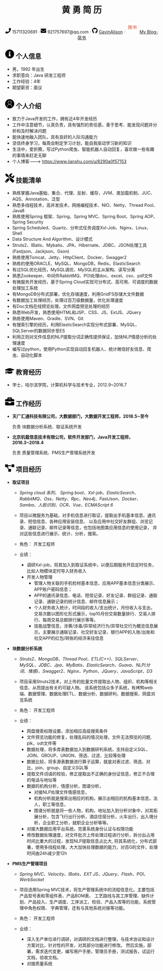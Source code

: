  <center>
     <h1>黄  勇  简  历</h1>
     <div>
         <span>
             <img src="assets/phone-solid.svg" width="18px">
             15711320691
         </span>
         ·
         <span>
             <img src="assets/envelope-solid.svg" width="18px">
             921757697@qq.com
         </span>
         ·
         <span>
             <img src="assets/github-brands.svg" width="18px">
             <a href="https://github.com/GavinAlison">GavinAlison</a>
         </span>
         ·
         <span>
             <img src="assets/jianshu.png" width="40px">
             <a href="https://www.jianshu.com/u/8290a0f57153">My Blog-简书</a>
         </span>
     </div>
 </center>

 ## <img src="assets/info-circle-solid.svg" width="30px"> 个人信息 

 - 男，1992 年出生
 - 求职意向：Java 研发工程师
 - 工作经验：4年
 - 期望薪资：面议

## <img src="assets/person.svg" width="30px"> 个人介绍

-   致力于Java开发的工作，拥有近4年开发经历 
-   工作中注意细节，认真负责，具有强烈的责任感，善于思考、能发现问题并分析和及时解决问题
-   能快速地融入团队，具有良好的人际沟通能力
-   坚信终身学习，每周会制定学习计划，能自我驱动学习新的知识
-   生活中，爱折腾，写过Python爬虫、智能机器人自动回复，喜欢做一些有趣的事情来赶走无聊
-   个人博客---> https://www.jianshu.com/u/8290a0f57153

## <img src="assets/tools-solid.svg" width="30px"> 技能清单

- 熟练掌握Java基础、集合、代理、反射、缓存，JVM、类加载机制、JUC、AQS、Annotation、泛型
- 熟悉多线程技术，高并发技术，网络编程技术、NIO、Netty、Thread Pool、Java8
- 熟练使用Spring 框架、Spring、Spring MVC、Spring Boot、Spring AOP、Spring Security
- Spring Scheduled、Quartz、分布式任务调度Xxl-Job、Nginx、Linux、Shell
- Data Structure And Algorithm、设计模式
- Struts2、IBatis、Mybatis、JPA、Hibernate、JDBC、JSON处理工具(Fastjson、Jackjson、Gson)
- 熟练使用Tomcat、Jetty、HttpClient、Docker、Swagger2
- 熟练的使用ORACLE、MySQL、MongoDB，Redis，ElasticSearch
- 有过SQL优化经历，MySQL调优、MySQL的主从架构、读写分离
- 熟悉Zookeeper、中间件RabbitMQ、POI处理doc、excel、csv、pdf文件
- 有微服务开发经历，基于Spring Cloud实现可分布式、高可用、可调度的数据处理加工系统
- 有MongoDB分布式部署，优化存储速度，利用GridFS存储大文件数据
- 有数据加工处理经历，处理过百万级数据量，优化处理速度
- 有Doc文档在线预览处理，文件网盘预览处理的经历
- 熟悉Web开发，熟悉使用HTML和JSP、CSS、JS、ExtJS、JQuery
- 熟练使用Maven、Gradle、SVN、Git
- 有搜索引擎的经历，利用ElasticSearch实现分布式部署、MySQL、SQLServer的数据同步至ES
- 利用正则对文件信息的NLP提取分词正确性提供保证，加快NLP情感分析的处理速度
- 编写过python，使用Python实现自动回复机器人、统计微信好友信息、爬虫、自动化脚本


## <img src="assets/graduation-cap-solid.svg" width="30px"> 教育经历

- 学士，哈尔滨学院，计算机科学与技术专业，2012.9~2016.7  


## <img src="assets/briefcase-solid.svg" width="30px"> 工作经历

- **天广汇通科技有限公司，大数据部门，大数据开发工程师，2018.5~至今**

   负责 块数据分析系统、取证系统开发

- **北京机载信息技术有限公司，软件开发部门，Java开发工程师，2016.3~2018.4**

   负责 质量管理系统、PMS生产管理系统开发
   
## <img src="assets/project-diagram-solid.svg" width="30px"> 项目经历

- **取证项目**
  
  - *Spring cloud 系列、 Spring boot、Xxl-job、ElasticSearch、RabbitMQ、Oss、Netty、Rpc、Neo4j、FastJson、Docker、Samba、人脸识别、OCR、Vue、ECMAScript 6*

  - 项目以微服务为基础，对手机信息进行取证，提取出手机基本信息、通讯录、短信信息、各种应用安装信息、
  以及应用中社交好友群组、浏览记录、通联记录、邮件记录等信息，也包括地图类应用信息的使用记录，
  并对这些信息进行展示、统计、分析，搜索。

  - 角色：  开发工程师
  - 业绩：
    -   调研Xxl-job，将其加入到取证系统中，以便后期服务开启定时任务，比如人物模块定时导入财务收入
    -   开发人物管理
        -   管理人物关联的手机检材基本信息、应用APP基本信息分类展示、APP账户密码信息；
        -   APP的通讯录信息、电话、短信记录、好友记录、群组记录、通联记录、通联记录的统计信息、邮件信息展示；
        -   个人财务收入统计，时间段的收入/支出统计，月份收入与支出，交易次数以图形化形式展示，top10月份交易数量排行、交易人排行、每周交易总额排行展示等等。
        -   技能战警信息，涉黄/涉毒/异常经济行为/异常社交行为概览信息展示。主要展示通联记录、社交好友记录、银行APP的入账/出账和社交APP的红包/转账的经济来往信息
  
-   **块数据分析系统**
    - *Struts2、MongoDB、Thread Pool、ETL(C++)、SQLServer、MySQL、JDBC、Jpa、MyBatis、ElasticSearch、Guava、NLP(分词、情感)、Swagger2、Nginx、Python、JQuery、JavaScript、D3*
    
    - 项目采用Struts2技术，对上传的批量文件提取出人物、组织、机构等相关信息、从而提出有关的可疑人物。
    该系统包括众多子系统，有烤鸭web端、数据管理、数据处理ETL、数据分析、数据研判、数据搜索、网盘浏览系统
    
    - 角色： 开发工程师
    - 业绩： 
        -   网盘搜索权限设置，添加相应高级搜索条件 
        -   文件预览功能的修复，处理乱码的情况处理，文件无法预览的问题, plk，odt文件等 
        -   数据处理，将多库表数据加入到数据研判系统，支持自定义SQL、JOIN、GROUP、UNION、筛选、过滤、比较等处理
        -   数据比较，将多源表数据进行算子运算，就是对表过滤、筛选、对比、join、group、自定义SQL等 
        -   提取文件词语的校验，修正提取出不正确的身份证信息，修正不合理的电话与地址等 
        -   数据的机构分析，情感分析，图谱分析，
            -   对接NLP处理文件情感信息，
            -   机构分析就是搜索出相应的机构，展示出相应的机构基本信息，法人，职工等信息，
            -   图谱分析就是将一些人物，机构，地址加入到分析对象中，对其拓展分析，包含飞行出行分析，酒店住宿分析，火车出行，出入境分析，企业职工分析，就职企业分析等等。 
        -   对接大数据应用平台系统，完善系统身份认证与权限功能
        -   修改数据处理速度，对文件批次上传处理过程进行分析，拆分出占用时间比重大的过程，发现NLP提取信息占比大,
        将其系统化，分布式部署，使用多线程处理，大大加快处理数据的能力，对百G的文件，处理时间由24h减少至12h
    
- **PMS生产管理项目**

  - *Spring MVC、Velocity、IBatis、EXT JS、JQuery、Flash、POI、WerbSocket*

  - 项目选用Spring MVC技术，将生产管理系统中的流程信息化。主要包括产品型号表和零组件表、产品BOM表、
  工艺路线与其工序管理、缺件计划、产品投入、生产调度、工序派工、检验、产品入库等的功能，系统管理中角色权限、
  字典管理，还有与其他系统对接等功能。
  
  - 角色： 开发工程师
  - 业绩： 
    -  深入生产单位进行调研，对调研的文档进行整理，与技术协议和设计方案对比，针对性的开发，对其部分功能进行修改。
    然后实施，部署，需求迭代变更，编写用户手册，管理员手册，测试报告，试运行文档，验收文档。
    -  对接质量系统
    

